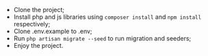 - Clone the project;
- Install php and js libraries using `composer install` and `npm install` respectively;
- Clone .env.example to .env;
- Run `php artisan migrate --seed` to run migration and seeders;
- Enjoy the project.
